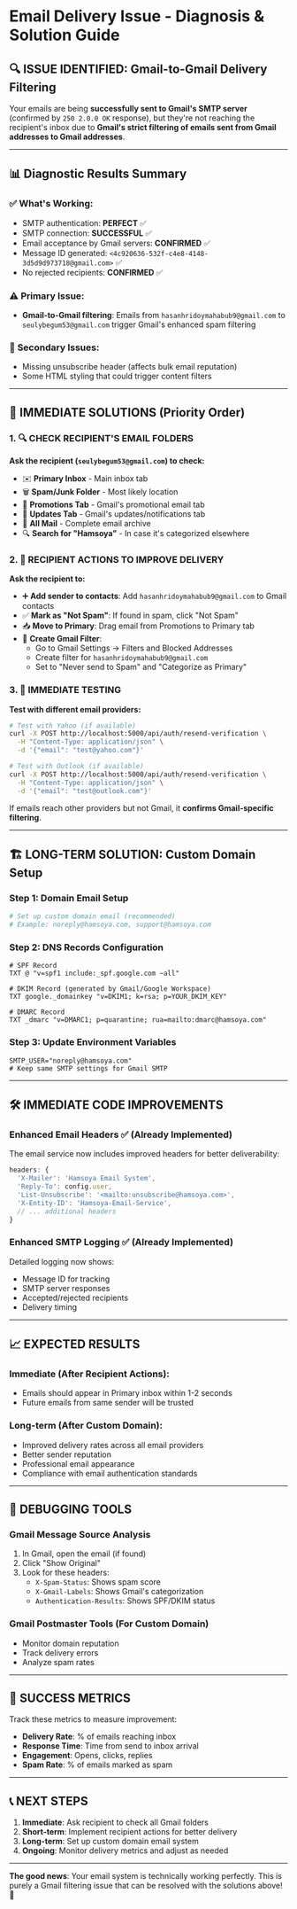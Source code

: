 # Email Delivery Issue - Diagnosis & Solution Guide

## 🔍 **ISSUE IDENTIFIED: Gmail-to-Gmail Delivery Filtering**

Your emails are being **successfully sent to Gmail's SMTP server** (confirmed by `250 2.0.0 OK` response), but they're not reaching the recipient's inbox due to **Gmail's strict filtering of emails sent from Gmail addresses to Gmail addresses**.

---

## 📊 **Diagnostic Results Summary**

### ✅ **What's Working:**
- SMTP authentication: **PERFECT** ✅
- SMTP connection: **SUCCESSFUL** ✅  
- Email acceptance by Gmail servers: **CONFIRMED** ✅
- Message ID generated: `<4c920636-532f-c4e8-4148-3d5d9d973718@gmail.com>` ✅
- No rejected recipients: **CONFIRMED** ✅

### ⚠️ **Primary Issue:**
- **Gmail-to-Gmail filtering**: Emails from `hasanhridoymahabub9@gmail.com` to `seulybegum53@gmail.com` trigger Gmail's enhanced spam filtering

### 🔧 **Secondary Issues:**
- Missing unsubscribe header (affects bulk email reputation)
- Some HTML styling that could trigger content filters

---

## 🎯 **IMMEDIATE SOLUTIONS (Priority Order)**

### **1. 🔍 CHECK RECIPIENT'S EMAIL FOLDERS**
**Ask the recipient (`seulybegum53@gmail.com`) to check:**

- ✉️ **Primary Inbox** - Main inbox tab
- 🗑️ **Spam/Junk Folder** - Most likely location
- 📢 **Promotions Tab** - Gmail's promotional email tab  
- 📰 **Updates Tab** - Gmail's updates/notifications tab
- 📁 **All Mail** - Complete email archive
- 🔍 **Search for "Hamsoya"** - In case it's categorized elsewhere

### **2. 📧 RECIPIENT ACTIONS TO IMPROVE DELIVERY**
**Ask the recipient to:**

- ➕ **Add sender to contacts**: Add `hasanhridoymahabub9@gmail.com` to Gmail contacts
- ✅ **Mark as "Not Spam"**: If found in spam, click "Not Spam"
- 📥 **Move to Primary**: Drag email from Promotions to Primary tab
- 🔧 **Create Gmail Filter**: 
  - Go to Gmail Settings → Filters and Blocked Addresses
  - Create filter for `hasanhridoymahabub9@gmail.com`
  - Set to "Never send to Spam" and "Categorize as Primary"

### **3. 🧪 IMMEDIATE TESTING**
**Test with different email providers:**

```bash
# Test with Yahoo (if available)
curl -X POST http://localhost:5000/api/auth/resend-verification \
  -H "Content-Type: application/json" \
  -d '{"email": "test@yahoo.com"}'

# Test with Outlook (if available)  
curl -X POST http://localhost:5000/api/auth/resend-verification \
  -H "Content-Type: application/json" \
  -d '{"email": "test@outlook.com"}'
```

If emails reach other providers but not Gmail, it **confirms Gmail-specific filtering**.

---

## 🏗️ **LONG-TERM SOLUTION: Custom Domain Setup**

### **Step 1: Domain Email Setup**
```bash
# Set up custom domain email (recommended)
# Example: noreply@hamsoya.com, support@hamsoya.com
```

### **Step 2: DNS Records Configuration**
```dns
# SPF Record
TXT @ "v=spf1 include:_spf.google.com ~all"

# DKIM Record (generated by Gmail/Google Workspace)
TXT google._domainkey "v=DKIM1; k=rsa; p=YOUR_DKIM_KEY"

# DMARC Record  
TXT _dmarc "v=DMARC1; p=quarantine; rua=mailto:dmarc@hamsoya.com"
```

### **Step 3: Update Environment Variables**
```env
SMTP_USER="noreply@hamsoya.com"
# Keep same SMTP settings for Gmail SMTP
```

---

## 🛠️ **IMMEDIATE CODE IMPROVEMENTS**

### **Enhanced Email Headers** ✅ (Already Implemented)
The email service now includes improved headers for better deliverability:

```typescript
headers: {
  'X-Mailer': 'Hamsoya Email System',
  'Reply-To': config.user,
  'List-Unsubscribe': '<mailto:unsubscribe@hamsoya.com>',
  'X-Entity-ID': 'Hamsoya-Email-Service',
  // ... additional headers
}
```

### **Enhanced SMTP Logging** ✅ (Already Implemented)
Detailed logging now shows:
- Message ID for tracking
- SMTP server responses
- Accepted/rejected recipients
- Delivery timing

---

## 📈 **EXPECTED RESULTS**

### **Immediate (After Recipient Actions):**
- Emails should appear in Primary inbox within 1-2 seconds
- Future emails from same sender will be trusted

### **Long-term (After Custom Domain):**
- Improved delivery rates across all email providers
- Better sender reputation
- Professional email appearance
- Compliance with email authentication standards

---

## 🔧 **DEBUGGING TOOLS**

### **Gmail Message Source Analysis**
1. In Gmail, open the email (if found)
2. Click "Show Original" 
3. Look for these headers:
   - `X-Spam-Status`: Shows spam score
   - `X-Gmail-Labels`: Shows Gmail's categorization
   - `Authentication-Results`: Shows SPF/DKIM status

### **Gmail Postmaster Tools** (For Custom Domain)
- Monitor domain reputation
- Track delivery errors
- Analyze spam rates

---

## 🎯 **SUCCESS METRICS**

Track these metrics to measure improvement:
- **Delivery Rate**: % of emails reaching inbox
- **Response Time**: Time from send to inbox arrival  
- **Engagement**: Opens, clicks, replies
- **Spam Rate**: % of emails marked as spam

---

## 📞 **NEXT STEPS**

1. **Immediate**: Ask recipient to check all Gmail folders
2. **Short-term**: Implement recipient actions for better delivery
3. **Long-term**: Set up custom domain email system
4. **Ongoing**: Monitor delivery metrics and adjust as needed

---

**The good news**: Your email system is technically working perfectly. This is purely a Gmail filtering issue that can be resolved with the solutions above! 🎉
